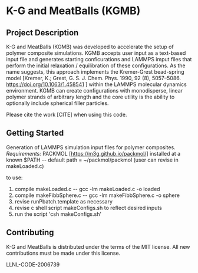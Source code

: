 # K-G and MeatBalls (KGMB)

## Project Description

K-G and MeatBalls (KGMB) was developed to accelerate 
the setup of polymer composite simulations. KGMB accepts 
user input as a text-based input file and generates 
starting conficurations and LAMMPS imput files that perform the 
initial relaxation / equilibration of these configurations. 
As the name suggests, this approach implements the Kremer-Grest 
bead-spring model [Kremer, K.; Grest, G. S. J. Chem. Phys. 1990, 92 (8), 5057–5086. https://doi.org/10.1063/1.458541
] within the LAMMPS molecular dynamics environment. 
KGMB can create configurations with monodisperse, linear polymer 
strands of arbitrary length and the core utility is the ability 
to optionally include spherical filler particles. 

Please cite the work [CITE] when using this code.

## Getting Started

Generation of LAMMPS simulation input files for polymer composites.
*Requirements:* PACKMOL [https://m3g.github.io/packmol/] installed at a known $PATH
-- default path = ~/packmol/packmol (user can revise in makeLoaded.c)

to use:
1) compile makeLoaded.c
-- gcc -lm makeLoaded.c -o loaded
2) compile makeFibbSphere.c
-- gcc -lm makeFibbSphere.c -o sphere
3) revise runPbatch.template as necessary 
4) revise c shell script makeConfigs.sh to reflect desired inputs
5) run the script 'csh makeConfigs.sh'

## Contributing

K-G and MeatBalls is distributed under the terms of the MIT license. 
All new contributions must be made under this license.

LLNL-CODE-2006739

